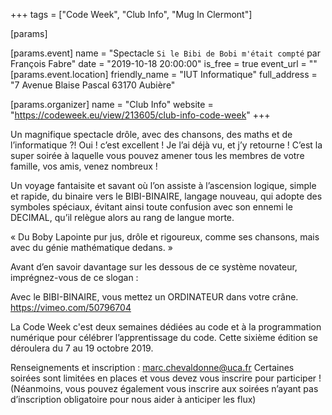 +++
tags = ["Code Week", "Club Info", "Mug In Clermont"]

[params]

[params.event]
name = "Spectacle `Si le Bibi de Bobi m'était compté` par François Fabre"
date = "2019-10-18 20:00:00"
is_free = true
event_url = ""
[params.event.location]
friendly_name = "IUT Informatique"
full_address = "7 Avenue Blaise Pascal 63170 Aubière"

[params.organizer]
name = "Club Info"
website = "https://codeweek.eu/view/213605/club-info-code-week"
+++

Un magnifique spectacle drôle, avec des chansons, des maths et de
l’informatique ?! Oui ! c’est excellent ! Je l’ai déjà vu, et j’y retourne !
C’est la super soirée à laquelle vous pouvez amener tous les membres de votre
famille, vos amis, venez nombreux !

Un voyage fantaisite et savant où l’on assiste à l’ascension logique, simple
et rapide, du binaire vers le BIBI-BINAIRE, langage nouveau, qui adopte des
symboles spéciaux, évitant ainsi toute confusion avec son ennemi le DECIMAL,
qu’il relègue alors au rang de langue morte.

« Du Boby Lapointe pur jus, drôle et rigoureux, comme ses chansons, mais avec
du génie mathématique dedans. »

Avant d’en savoir davantage sur les dessous de ce système novateur,
imprégnez-vous de ce slogan :

Avec le BIBI-BINAIRE, vous mettez un ORDINATEUR dans votre crâne.
https://vimeo.com/50796704

La Code Week c'est deux semaines dédiées au code et à la programmation numérique
pour célébrer l’apprentissage du code. Cette sixième édition se déroulera du
7 au 19 octobre 2019.

Renseignements et inscription : marc.chevaldonne@uca.fr
Certaines soirées sont limitées en places et vous devez vous inscrire
pour participer ! (Néanmoins, vous pouvez également vous inscrire aux soirées
n’ayant pas d’inscription obligatoire pour nous aider à anticiper les flux)

